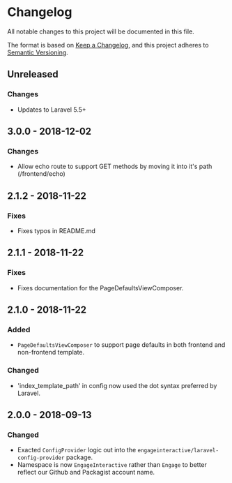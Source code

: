 # Changelog
All notable changes to this project will be documented in this file.

The format is based on [Keep a Changelog](https://keepachangelog.com/en/1.0.0/),
and this project adheres to [Semantic Versioning](https://semver.org/spec/v2.0.0.html).

## Unreleased
### Changes
- Updates to Laravel 5.5+

## 3.0.0 - 2018-12-02
### Changes
- Allow echo route to support GET methods by moving it into it's path (/frontend/echo)

## 2.1.2 - 2018-11-22
### Fixes
- Fixes typos in README.md

## 2.1.1 - 2018-11-22
### Fixes
- Fixes documentation for the PageDefaultsViewComposer.

## 2.1.0 - 2018-11-22
### Added
- `PageDefaultsViewComposer` to support page defaults in both frontend and non-frontend template.
### Changed
- 'index_template_path' in config now used the dot syntax preferred by Laravel.

## 2.0.0 - 2018-09-13
### Changed
- Exacted `ConfigProvider` logic out into the `engageinteractive/laravel-config-provider` package.
- Namespace is now `EngageInteractive` rather than `Engage` to better reflect our Github and Packagist account name.
